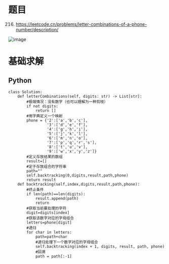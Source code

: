 # 题目

216. https://leetcode.cn/problems/letter-combinations-of-a-phone-number/description/

![image](https://github.com/user-attachments/assets/bef1078f-e1b2-4689-b5b0-4a8b38c5be6a)


# 基础求解
## Python
```
class Solution:
    def letterCombinations(self, digits: str) -> List[str]:
        #极端情况：没有数字（也可以理解为一种剪枝）
        if not digits:
            return []
        #用字典定义一个映射
        phone = {'2':['a','b','c'],
                 '3':['d','e','f'],
                 '4':['g','h','i'],
                 '5':['j','k','l'],
                 '6':['m','n','o'],
                 '7':['p','q','r','s'],
                 '8':['t','u','v'],
                 '9':['w','x','y','z']}
        #定义存放结果的数组
        result=[]
        #定于存放组合的字符串
        path=""
        self.backtracking(0,digits,result,path,phone)
        return result
    def backtracking(self,index,digits,result,path,phone):
        #终止条件
        if len(path)==len(digits):
            result.append(path)
            return
        #获取当前要处理的字符
        digit=digits[index]
        #获取该数字对应的字母组合
        letters=phone[digit]
        #递归
        for char in letters:
            path=path+char
            #递归处理下一个数字对应的字母组合
            self.backtracking(index + 1, digits, result, path, phone)
            #回溯
            path = path[:-1]
```
